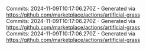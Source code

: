 Commits: 2024-11-09T10:17:06.270Z - Generated via https://github.com/marketplace/actions/artificial-grass
<br>
Commits: 2024-11-09T10:17:06.270Z - Generated via https://github.com/marketplace/actions/artificial-grass
<br>
Commits: 2024-11-09T10:17:06.270Z - Generated via https://github.com/marketplace/actions/artificial-grass
<br>
